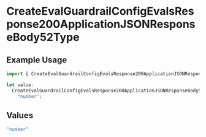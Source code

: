 # CreateEvalGuardrailConfigEvalsResponse200ApplicationJSONResponseBody52Type

## Example Usage

```typescript
import { CreateEvalGuardrailConfigEvalsResponse200ApplicationJSONResponseBody52Type } from "@orq-ai/node/models/operations";

let value:
  CreateEvalGuardrailConfigEvalsResponse200ApplicationJSONResponseBody52Type =
    "number";
```

## Values

```typescript
"number"
```